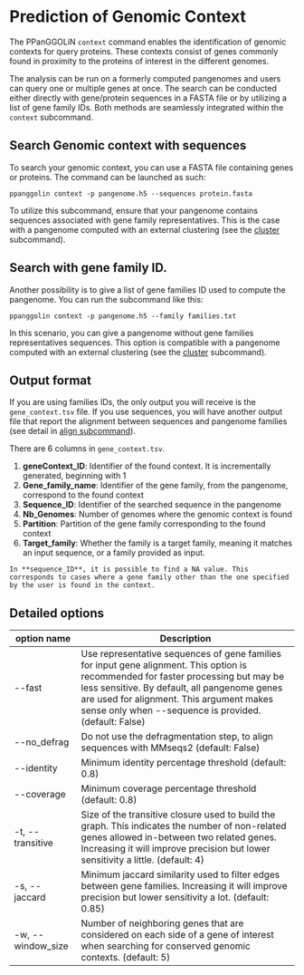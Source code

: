 # Prediction of Genomic Context

The PPanGGOLiN `context` command enables the identification of genomic contexts for query proteins. These contexts consist of genes commonly found in proximity to the proteins of interest in the different genomes.

The analysis can be run on a formerly computed pangenomes and users can query one or multiple genes at once. The search can be conducted either directly with gene/protein sequences in a FASTA file or by utilizing a list of gene family IDs. Both methods are seamlessly integrated within the `context` subcommand.


## Search Genomic context with sequences

To search your genomic context, you can use a FASTA file containing genes or proteins. The command can be launched as such:

`ppanggolin context -p pangenome.h5 --sequences protein.fasta`

To utilize this subcommand, ensure that your pangenome contains sequences associated with gene family representatives. This is the case with a pangenome computed with an external clustering (see the [cluster](./PangenomeAnalyses/pangenomeCluster.md) subcommand).

## Search with gene family ID.

Another possibility is to give a list of gene families ID used to compute the pangenome. You can run the subcommand like this:

`ppanggolin context -p pangenome.h5 --family families.txt`


In this scenario, you can give a pangenome without gene families representatives sequences. This option is compatible with a pangenome computed with an external clustering (see the [cluster](./PangenomeAnalyses/pangenomeCluster.md) subcommand).

## Output format

If you are using families IDs, the only output you will receive is the `gene_context.tsv` file. If you use sequences, you will have another output file that report the alignment between sequences and pangenome families (see detail in [align subcommand](align.md#align-external-genes-to-a-pangenome)).

There are 6 columns in `gene_context.tsv`. 

1. **geneContext_ID**: Identifier of the found context. It is incrementally generated, beginning with 1
2. **Gene_family_name**: Identifier of the gene family, from the pangenome, correspond to the found context
3. **Sequence_ID**: Identifier of the searched sequence in the pangenome
4. **Nb_Genomes**: Number of genomes where the genomic context is found
5. **Partition**: Partition of the gene family corresponding to the found context
6. **Target_family**: Whether the family is a target family, meaning it matches an input sequence, or a family provided as input.

```{note}
In **sequence_ID**, it is possible to find a NA value. This corresponds to cases where a gene family other than the one specified by the user is found in the context.
```


## Detailed options

| option name | Description |
|-----------------------------|---------------------------------------------------------------------------|
| --fast | Use representative sequences of gene families for input gene alignment. This option is recommended for faster processing but may be less sensitive. By default, all pangenome genes are used for alignment. This argument makes sense only when --sequence is provided. (default: False) |
| --no_defrag | Do not use the defragmentation step, to align sequences with MMseqs2 (default: False) |
| --identity | Minimum identity percentage threshold (default: 0.8)|
| --coverage | Minimum coverage percentage threshold (default: 0.8)|
| -t, --transitive | Size of the transitive closure used to build the graph. This indicates the number of non-related genes allowed in-between two related genes. Increasing it will improve precision but lower sensitivity a little. (default: 4) |
| -s, --jaccard | Minimum jaccard similarity used to filter edges between gene families. Increasing it will improve precision but lower sensitivity a lot. (default: 0.85) |
| -w, --window_size | Number of neighboring genes that are considered on each side of a gene of interest when searching for conserved genomic contexts. (default: 5) |

